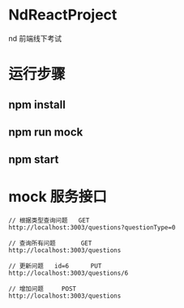 # NdReactProject
nd 前端线下考试

# 运行步骤
## npm install
## npm run mock
## npm start

# mock 服务接口

```
// 根据类型查询问题   GET
http://localhost:3003/questions?questionType=0

// 查询所有问题       GET
http://localhost:3003/questions

// 更新问题   id=6      PUT
http://localhost:3003/questions/6

// 增加问题     POST
http://localhost:3003/questions
```